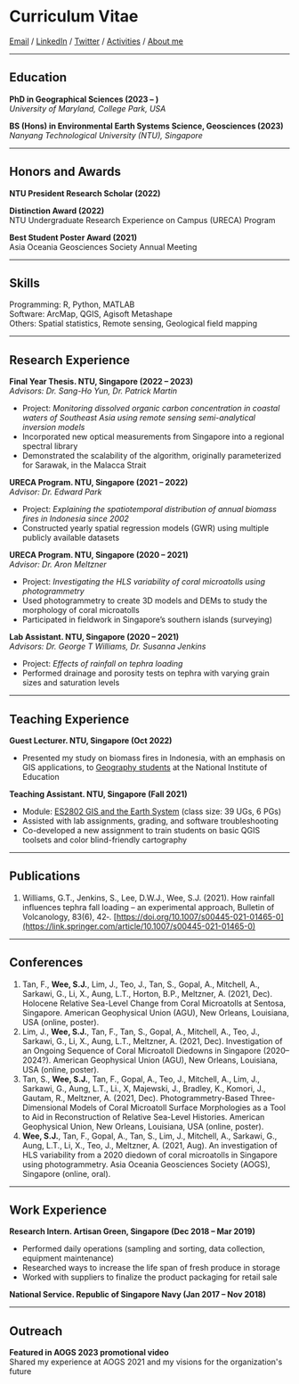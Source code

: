 # Curriculum Vitae

[Email](mailto:sjwee@umd.edu) / [LinkedIn](https://www.linkedin.com/in/weeshijun/) / [Twitter](https://twitter.com/shijunwee) / [Activities](https://sj-wee.github.io/digital-cv/activities.html) / [About me](https://sj-wee.github.io/digital-cv/about-me.html)

---
## Education 
**PhD in Geographical Sciences (2023 – )**  
*University of Maryland, College Park, USA*

**BS (Hons) in Environmental Earth Systems Science, Geosciences (2023)**  
*Nanyang Technological University (NTU), Singapore*

---
## Honors and Awards
**NTU President Research Scholar (2022)**

**Distinction Award (2022)**  
NTU Undergraduate Research Experience on Campus (URECA) Program  

**Best Student Poster Award (2021)**  
Asia Oceania Geosciences Society Annual Meeting  

---
## Skills
Programming: R, Python, MATLAB  
Software: ArcMap, QGIS, Agisoft Metashape  
Others: Spatial statistics, Remote sensing, Geological field mapping

---
## Research Experience

**Final Year Thesis. NTU, Singapore (2022 – 2023)**  
*Advisors: Dr. Sang-Ho Yun, Dr. Patrick Martin*
- Project: *Monitoring dissolved organic carbon concentration in coastal waters of Southeast Asia using remote sensing semi-analytical inversion models*  
- Incorporated new optical measurements from Singapore into a regional spectral library
- Demonstrated the scalability of the algorithm, originally parameterized for Sarawak, in the Malacca Strait

**URECA Program. NTU, Singapore (2021 – 2022)**  
*Advisor: Dr. Edward Park*
- Project: *Explaining the spatiotemporal distribution of annual biomass fires in Indonesia since 2002*
- Constructed yearly spatial regression models (GWR) using multiple publicly available datasets

**URECA Program. NTU, Singapore (2020 – 2021)**  
*Advisor: Dr. Aron Meltzner*
- Project: *Investigating the HLS variability of coral microatolls using photogrammetry*
- Used photogrammetry to create 3D models and DEMs to study the morphology of coral microatolls
- Participated in fieldwork in Singapore’s southern islands (surveying)

**Lab Assistant. NTU, Singapore (2020 – 2021)**  
*Advisors: Dr. George T Williams, Dr. Susanna Jenkins*
- Project: *Effects of rainfall on tephra loading*
- Performed drainage and porosity tests on tephra with varying grain sizes and saturation levels

---
## Teaching Experience

**Guest Lecturer. NTU, Singapore (Oct 2022)**
- Presented my study on biomass fires in Indonesia, with an emphasis on GIS applications, to [Geography students](https://nie.edu.sg/our-people/academic-groups/humanities-and-social-studies-education/ba#AAG23H) at the National Institute of Education

**Teaching Assistant. NTU, Singapore (Fall 2021)**
- Module: [ES2802 GIS and the Earth System](https://www.ntu.edu.sg/ase/admissions/undergraduate-programmes/modules-listing/gis-and-the-earth-system) (class size: 39 UGs, 6 PGs)
- Assisted with lab assignments, grading, and software troubleshooting
- Co-developed a new assignment to train students on basic QGIS toolsets and color blind-friendly cartography

---
## Publications
1. Williams, G.T., Jenkins, S., Lee, D.W.J., Wee, S.J. (2021). How rainfall influences tephra fall loading – an experimental approach, Bulletin of Volcanology, 83(6), 42‑. [https://doi.org/10.1007/s00445-021-01465-0](https://link.springer.com/article/10.1007/s00445-021-01465-0)

---
## Conferences
1. Tan, F., **Wee, S.J.**, Lim, J., Teo, J., Tan, S., Gopal, A., Mitchell, A., Sarkawi, G., Li, X., Aung, L.T., Horton, B.P., Meltzner, A. (2021, Dec). Holocene Relative Sea-Level Change from Coral Microatolls at Sentosa, Singapore. American Geophysical Union (AGU), New Orleans, Louisiana, USA (online, poster).
2. Lim, J., **Wee, S.J.**, Tan, F., Tan, S., Gopal, A., Mitchell, A., Teo, J., Sarkawi, G., Li, X., Aung, L.T., Meltzner, A. (2021, Dec). Investigation of an Ongoing Sequence of Coral Microatoll Diedowns in Singapore (2020–2024?). American Geophysical Union (AGU), New Orleans, Louisiana, USA (online, poster).
3. Tan, S., **Wee, S.J.**, Tan, F., Gopal, A., Teo, J., Mitchell, A., Lim, J., Sarkawi, G., Aung, L.T., Li., X, Majewski, J., Bradley, K., Komori, J., Gautam, R., Meltzner, A. (2021, Dec). Photogrammetry-Based Three-Dimensional Models of Coral Microatoll Surface Morphologies as a Tool to Aid in Reconstruction of Relative Sea-Level Histories. American Geophysical Union, New Orleans, Louisiana, USA (online, poster).
4. **Wee, S.J.**, Tan, F., Gopal, A., Tan, S., Lim, J., Mitchell, A., Sarkawi, G., Aung, L.T., Li, X., Teo, J., Meltzner, A. (2021, Aug). An investigation of HLS variability from a 2020 diedown of coral microatolls in Singapore using photogrammetry. Asia Oceania Geosciences Society (AOGS), Singapore (online, oral).

---
## Work Experience
**Research Intern. Artisan Green, Singapore (Dec 2018 – Mar 2019)**
- Performed daily operations (sampling and sorting, data collection, equipment maintenance)
- Researched ways to increase the life span of fresh produce in storage
- Worked with suppliers to finalize the product packaging for retail sale

**National Service. Republic of Singapore Navy (Jan 2017 – Nov 2018)**

---
## Outreach
**Featured in AOGS 2023 promotional video**  
Shared my experience at AOGS 2021 and my visions for the organization's future
